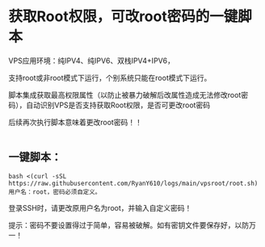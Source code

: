 # 获取Root权限，可改root密码的一键脚本
VPS应用环境：纯IPV4、纯IPV6、双栈IPV4+IPV6，

支持root或非root模式下运行，个别系统只能在root模式下运行。

脚本集成获取最高权限属性（以防止被暴力破解后改属性造成无法修改root密码），自动识别VPS是否支持获取Root权限，是否可更改root密码

后续再次执行脚本意味着更改root密码！！
```

```
## 一键脚本：
```
bash <(curl -sSL https://raw.githubusercontent.com/RyanY610/logs/main/vpsroot/root.sh)
用户名：root，密码必须自定义。
```
登录SSH时，请更改原用户名为root，并输入自定义密码！

提示：密码不要设置得过于简单，容易被破解。如有密钥文件要保存好，以防万一！
